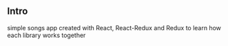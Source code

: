## Intro

simple songs app created with React, React-Redux and Redux to learn how each library works together
